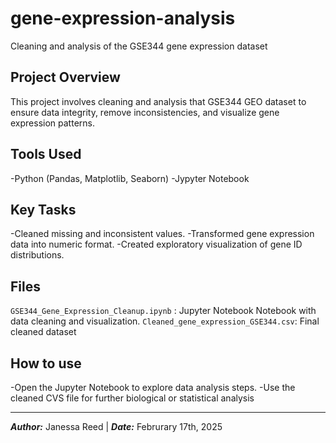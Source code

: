 # gene-expression-analysis
Cleaning and analysis of the GSE344 gene expression dataset
## Project Overview
This project involves cleaning and analysis that GSE344 GEO dataset to ensure data integrity, remove inconsistencies, and visualize gene expression patterns. 

## Tools Used 
-Python (Pandas, Matplotlib, Seaborn)
-Jypyter Notebook

## Key Tasks
-Cleaned missing and inconsistent values. 
-Transformed gene expression data into numeric format. 
-Created exploratory visualization of gene ID distributions. 

## Files
`GSE344_Gene_Expression_Cleanup.ipynb` : Jupyter Notebook Notebook with data cleaning and visualization.
`Cleaned_gene_expression_GSE344.csv`: Final cleaned dataset

## How to use 
-Open the Jupyter Notebook to explore data analysis steps. 
-Use the cleaned CVS file for further biological or statistical analysis

---
***Author:*** Janessa Reed | ***Date:*** Februrary 17th, 2025
